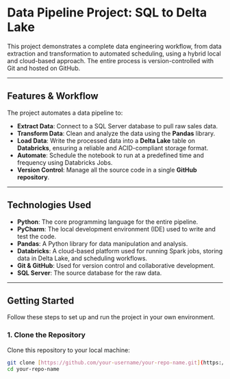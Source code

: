 # Data Pipeline Project: SQL to Delta Lake

This project demonstrates a complete data engineering workflow, from data extraction and transformation to automated scheduling, using a hybrid local and cloud-based approach. The entire process is version-controlled with Git and hosted on GitHub.

***

## **Features & Workflow**

The project automates a data pipeline to:

* **Extract Data**: Connect to a SQL Server database to pull raw sales data.
* **Transform Data**: Clean and analyze the data using the **Pandas** library.
* **Load Data**: Write the processed data into a **Delta Lake** table on **Databricks**, ensuring a reliable and ACID-compliant storage format.
* **Automate**: Schedule the notebook to run at a predefined time and frequency using Databricks Jobs.
* **Version Control**: Manage all the source code in a single **GitHub repository**.

***

## **Technologies Used**

* **Python**: The core programming language for the entire pipeline.
* **PyCharm**: The local development environment (IDE) used to write and test the code.
* **Pandas**: A Python library for data manipulation and analysis.
* **Databricks**: A cloud-based platform used for running Spark jobs, storing data in Delta Lake, and scheduling workflows.
* **Git & GitHub**: Used for version control and collaborative development.
* **SQL Server**: The source database for the raw data.

***

## **Getting Started**

Follow these steps to set up and run the project in your own environment.

### **1. Clone the Repository**
Clone this repository to your local machine:

```bash
git clone [https://github.com/your-username/your-repo-name.git](https://github.com/your-username/your-repo-name.git)
cd your-repo-name